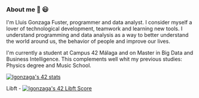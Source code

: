 ### About me 👋 :smiley:

I'm Lluis Gonzaga Fuster, programmer and data analyst. I consider myself a lover of technological development, teamwork and learning new tools. I understand programming and data analysis as a way to better understand the world around us, the behavior of people and improve our lives.

I'm currently a student at Campus 42 Málaga and on Master in Big Data and Business Intelligence. This complements well whit my previous studies: Physics degree and Music School. 


<!--
**LluisGonzaga21/LluisGonzaga21** is a ✨ _special_ ✨ repository because its `README.md` (this file) appears on your GitHub profile.

Here are some ideas to get you started:

- 🔭 I’m currently working on ...
- 🌱 I’m currently learning ...
- 👯 I’m looking to collaborate on ...
- 🤔 I’m looking for help with ...
- 💬 Ask me about ...
- 📫 How to reach me: ...
- 😄 Pronouns: ...
- ⚡ Fun fact: ...
-->

[![lgonzaga's 42 stats](https://badge42.vercel.app/api/v2/cldhj2uth00630flfiyhg74a5/stats?cursusId=21&coalitionId=216)](https://github.com/JaeSeoKim/badge42)

Libft - [![lgonzaga's 42 Libft Score](https://badge42.vercel.app/api/v2/cldhj2uth00630flfiyhg74a5/project/2898440)](https://github.com/JaeSeoKim/badge42)
